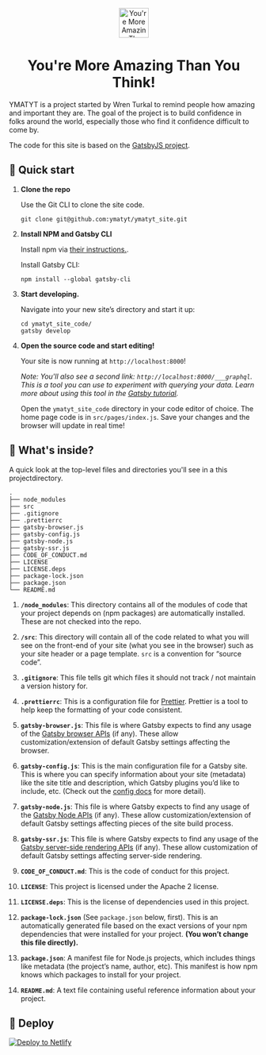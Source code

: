 <p align="center">
  <a href="https://ymatyt.com/">
    <img alt="You're More Amazing Than You Think!" src="https://www.gatsbyjs.org/monogram.svg" width="60" />
  </a>
</p>
<h1 align="center">
  You're More Amazing Than You Think!
</h1>

YMATYT is a project started by Wren Turkal to remind people how amazing and
important they are. The goal of the project is to build confidence in folks
around the world, especially those who find it confidence difficult to come
by.

The code for this site is based on the <a href="https://www.gatsbyjs.org/">GatsbyJS project</a>.

## 🚀 Quick start

1.  **Clone the repo**

    Use the Git CLI to clone the site code.

    ```shell
    git clone git@github.com:ymatyt/ymatyt_site.git
    ```

1.  **Install NPM and Gatsby CLI**

    Install npm via <a href="https://www.npmjs.com/get-npm">their instructions.</a>.

    Install Gatsby CLI:

    ```shell
    npm install --global gatsby-cli
    ```

1.  **Start developing.**

    Navigate into your new site’s directory and start it up:

    ```shell
    cd ymatyt_site_code/
    gatsby develop
    ```

1.  **Open the source code and start editing!**

    Your site is now running at `http://localhost:8000`!

    _Note: You'll also see a second link: _`http://localhost:8000/___graphql`_. This is a tool you can use to experiment with querying your data. Learn more about using this tool in the [Gatsby tutorial](https://www.gatsbyjs.org/tutorial/part-five/#introducing-graphiql)._

    Open the `ymatyt_site_code` directory in your code editor of choice. The home page code is in `src/pages/index.js`. Save your changes and the browser will update in real time!

## 🧐 What's inside?

A quick look at the top-level files and directories you'll see in a this projectdirectory.

    .
    ├── node_modules
    ├── src
    ├── .gitignore
    ├── .prettierrc
    ├── gatsby-browser.js
    ├── gatsby-config.js
    ├── gatsby-node.js
    ├── gatsby-ssr.js
    ├── CODE_OF_CONDUCT.md
    ├── LICENSE
    ├── LICENSE.deps
    ├── package-lock.json
    ├── package.json
    └── README.md

1.  **`/node_modules`**: This directory contains all of the modules of code that your project depends on (npm packages) are automatically installed. These are not checked into the repo.

2.  **`/src`**: This directory will contain all of the code related to what you will see on the front-end of your site (what you see in the browser) such as your site header or a page template. `src` is a convention for “source code”.

3.  **`.gitignore`**: This file tells git which files it should not track / not maintain a version history for.

4.  **`.prettierrc`**: This is a configuration file for [Prettier](https://prettier.io/). Prettier is a tool to help keep the formatting of your code consistent.

5.  **`gatsby-browser.js`**: This file is where Gatsby expects to find any usage of the [Gatsby browser APIs](https://www.gatsbyjs.org/docs/browser-apis/) (if any). These allow customization/extension of default Gatsby settings affecting the browser.

6.  **`gatsby-config.js`**: This is the main configuration file for a Gatsby site. This is where you can specify information about your site (metadata) like the site title and description, which Gatsby plugins you’d like to include, etc. (Check out the [config docs](https://www.gatsbyjs.org/docs/gatsby-config/) for more detail).

7.  **`gatsby-node.js`**: This file is where Gatsby expects to find any usage of the [Gatsby Node APIs](https://www.gatsbyjs.org/docs/node-apis/) (if any). These allow customization/extension of default Gatsby settings affecting pieces of the site build process.

8.  **`gatsby-ssr.js`**: This file is where Gatsby expects to find any usage of the [Gatsby server-side rendering APIs](https://www.gatsbyjs.org/docs/ssr-apis/) (if any). These allow customization of default Gatsby settings affecting server-side rendering.

9.  **`CODE_OF_CONDUCT.md`**: This is the code of conduct for this project.

10. **`LICENSE`**: This project is licensed under the Apache 2 license.

11. **`LICENSE.deps`**: This is the license of dependencies used in this project.

12. **`package-lock.json`** (See `package.json` below, first). This is an automatically generated file based on the exact versions of your npm dependencies that were installed for your project. **(You won’t change this file directly).**

13. **`package.json`**: A manifest file for Node.js projects, which includes things like metadata (the project’s name, author, etc). This manifest is how npm knows which packages to install for your project.

14. **`README.md`**: A text file containing useful reference information about your project.

## 💫 Deploy

[![Deploy to Netlify](https://www.netlify.com/img/deploy/button.svg)](https://app.netlify.com/start/deploy?repository=https://github.com/ymatyt/ymatyt_site_code)
